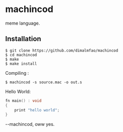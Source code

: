 # machincod
meme language.

## Installation
```
$ git clone https://github.com/dimalmfao/machincod
$ cd machincod
$ make
$ make install
```

Compiling :
```
$ machincod -s source.mac -o out.s
```

Hello World:
```c
fn main() : void
{
    print "hello world";
}
```

--machincod, oww yes.

